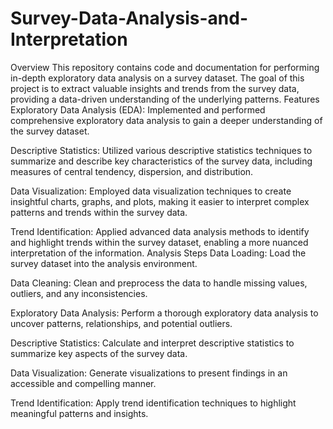  # Survey-Data-Analysis-and-Interpretation

Overview
This repository contains code and documentation for performing in-depth exploratory data analysis on a survey dataset. The goal of this project is to extract valuable insights and trends from the survey data, providing a data-driven understanding of the underlying patterns.
Features
Exploratory Data Analysis (EDA): Implemented and performed comprehensive exploratory data analysis to gain a deeper understanding of the survey dataset.

Descriptive Statistics: Utilized various descriptive statistics techniques to summarize and describe key characteristics of the survey data, including measures of central tendency, dispersion, and distribution.

Data Visualization: Employed data visualization techniques to create insightful charts, graphs, and plots, making it easier to interpret complex patterns and trends within the survey data.

Trend Identification: Applied advanced data analysis methods to identify and highlight trends within the survey dataset, enabling a more nuanced interpretation of the information.
Analysis Steps
Data Loading: Load the survey dataset into the analysis environment.

Data Cleaning: Clean and preprocess the data to handle missing values, outliers, and any inconsistencies.

Exploratory Data Analysis: Perform a thorough exploratory data analysis to uncover patterns, relationships, and potential outliers.

Descriptive Statistics: Calculate and interpret descriptive statistics to summarize key aspects of the survey data.

Data Visualization: Generate visualizations to present findings in an accessible and compelling manner.

Trend Identification: Apply trend identification techniques to highlight meaningful patterns and insights.
